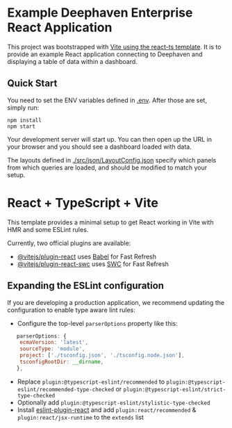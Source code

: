 # Example Deephaven Enterprise React Application

This project was bootstrapped with [Vite using the react-ts template](https://vitejs.dev/guide/). It is to provide an example React application connecting to Deephaven and displaying a table of data within a dashboard.

## Quick Start

You need to set the ENV variables defined in [.env](./.env). After those are set, simply run:

```
npm install
npm start
```

Your development server will start up. You can then open up the URL in your browser and you should see a dashboard loaded with data.

The layouts defined in [./src/json/LayoutConfig.json](./src/json/LayoutConfig.json) specify which panels from which queries are loaded, and should be modified to match your setup.

# React + TypeScript + Vite

This template provides a minimal setup to get React working in Vite with HMR and some ESLint rules.

Currently, two official plugins are available:

- [@vitejs/plugin-react](https://github.com/vitejs/vite-plugin-react/blob/main/packages/plugin-react/README.md) uses [Babel](https://babeljs.io/) for Fast Refresh
- [@vitejs/plugin-react-swc](https://github.com/vitejs/vite-plugin-react-swc) uses [SWC](https://swc.rs/) for Fast Refresh

## Expanding the ESLint configuration

If you are developing a production application, we recommend updating the configuration to enable type aware lint rules:

- Configure the top-level `parserOptions` property like this:

```js
   parserOptions: {
    ecmaVersion: 'latest',
    sourceType: 'module',
    project: ['./tsconfig.json', './tsconfig.node.json'],
    tsconfigRootDir: __dirname,
   },
```

- Replace `plugin:@typescript-eslint/recommended` to `plugin:@typescript-eslint/recommended-type-checked` or `plugin:@typescript-eslint/strict-type-checked`
- Optionally add `plugin:@typescript-eslint/stylistic-type-checked`
- Install [eslint-plugin-react](https://github.com/jsx-eslint/eslint-plugin-react) and add `plugin:react/recommended` & `plugin:react/jsx-runtime` to the `extends` list
